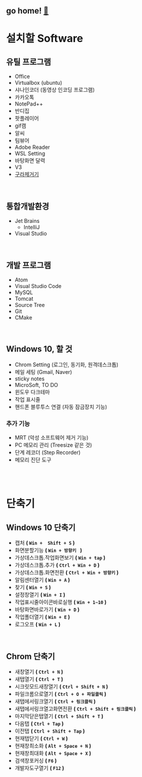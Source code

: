 
## go home! [:house_with_garden:](https://github.com/wnsgml972/midas_log)


# 설치할 Software


## 유틸 프로그램
- Office
- Virtualbox (ubuntu)
- 샤나인코더 (동영상 인코딩 프로그램)
- 카카오톡
- NotePad++
- 반디집
- 팟플레이어
- gif캠
- 알씨
- 팀뷰어
- Adobe Reader
- WSL Setting
- 바탕화면 달력
- V3
- [구라제거기](https://teus.me/484)


<br/>

## 통합개발환경
- Jet Brains
    - IntelliJ
- Visual Studio



<br/>

## 개발 프로그램
- Atom
- Visual Studio Code
- MySQL
- Tomcat
- Source Tree
- Git
- CMake



<br/>

## Windows 10, 할 것
- Chrom Setting (로그인, 동기화, 원격데스크톱)
- 메일 세팅 (Gmail, Naver)
- sticky notes
- MicroSoft, TO DO
- 윈도우 다크테마
- 작업 표시줄
- 핸드폰 블루투스 연결 (자동 잠금장치 기능)
### 추가 기능
- MRT (악성 소프트웨어 제거 기능)
- PC 메모리 관리 (Treesize 같은 것)
- 단계 레코더 (Step Recorder)
- 메모리 진단 도구


<br/><br/>

# 단축기

## Windows 10 단축기
* 캡처 __( ```Win +  Shift + S``` )__
* 화면분할기능 __( ```Win + 방향키 ``` )__
* 가상데스크톱.작업화면보기 __( ```Win + tap``` )__
* 가상데스크톱.추가 __( ```Ctrl + Win + D``` )__
* 가상데스크톱.화면전환  __( ```Ctrl + Win + 방향키``` )__
* 알림센터열기 __( ```Win + A``` )__
* 찾기 __( ```Win + S``` )__
* 설정창열기 __( ```Win + I``` )__
* 작업표시줄아이콘바로실행 __( ```Win + 1~10``` )__
* 바탕화면바로가기 __( ```Win + D``` )__
* 작업폴더열기 __( ```Win + E``` )__
* 로그오프 __( ```Win + L``` )__

<br/>

## Chrom 단축기
* 새창열기 __( ```Ctrl + N``` )__
* 새탭열기 __( ```Ctrl + T``` )__
* 시크릿모드새창열기 __( ```Ctrl + Shift + N``` )__
* 파일크롬으로열기  __( ```Ctrl + O + 파일클릭``` )__
* 새탭에서링크열기 __( ```Ctrl + 링크클릭``` )__
* 새탭에서링크열고화면전환 __( ```Ctrl + Shift + 링크클릭``` )__
* 마지막닫은탭열기 __( ```Ctrl + Shift + T``` )__
* 다음탭 __( ```Ctrl + Tap``` )__
* 이전탭 __( ```Ctrl + Shift + Tap``` )__
* 현재탭닫기 __( ```Ctrl + W``` )__
* 현재창최소화  __( ```Alt + Space + N``` )__
* 현재창최대화 __( ```Alt + Space + X``` )__
* 검색창포커싱  __( ```F6``` )__
* 개발자도구열기  __( ```F12``` )__
